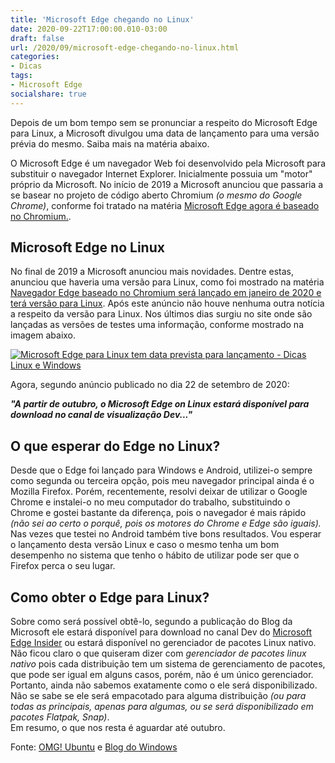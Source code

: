 ```yaml
---
title: 'Microsoft Edge chegando no Linux'
date: 2020-09-22T17:00:00.010-03:00
draft: false
url: /2020/09/microsoft-edge-chegando-no-linux.html
categories:
- Dicas
tags: 
- Microsoft Edge
socialshare: true
---
```


Depois de um bom tempo sem se pronunciar a respeito do Microsoft Edge para Linux, a Microsoft divulgou uma data de lançamento para uma versão prévia do mesmo. Saiba mais na matéria abaixo.

<!--more-->

O Microsoft Edge é um navegador Web foi desenvolvido pela Microsoft para substituir o navegador Internet Explorer. Inicialmente possuia um "motor" próprio da Microsoft. No início de 2019 a Microsoft anunciou que passaria a se basear no projeto de código aberto Chromium _(o mesmo do Google Chrome)_, conforme foi tratado na matéria [Microsoft Edge agora é baseado no Chromium.](https://info.wsouza.com.br/2019/03/microsoft-edge-agora-e-baseado-no-chromium.html).  
  

## Microsoft Edge no Linux

  
No final de 2019 a Microsoft anunciou mais novidades. Dentre estas, anunciou que haveria uma versão para Linux, como foi mostrado na matéria [Navegador Edge baseado no Chromium será lançado em janeiro de 2020 e terá versão para Linux](https://info.wsouza.com.br/2019/11/navegador-edge-tem-data-de-lancamento-com-versao-para-linux.html). Após este anúncio não houve nenhuma outra notícia a respeito da versão para Linux. Nos últimos dias surgiu no site onde são lançadas as versões de testes uma informação, conforme mostrado na imagem abaixo.  

[![Microsoft Edge para Linux tem data prevista para lançamento - Dicas Linux e Windows](https://1.bp.blogspot.com/-tZxT76htHnA/X2pEcAQfBrI/AAAAAAAAQHQ/hbFy3FFU-qsR4htyJwFX56nR25vUj5KrACNcBGAsYHQ/s600/001.png "Microsoft Edge para Linux tem data prevista para lançamento - Dicas Linux e Windows")](https://1.bp.blogspot.com/-tZxT76htHnA/X2pEcAQfBrI/AAAAAAAAQHQ/hbFy3FFU-qsR4htyJwFX56nR25vUj5KrACNcBGAsYHQ/s1210/001.png)

  
Agora, segundo anúncio publicado no dia 22 de setembro de 2020:  
  

**_"A partir de outubro, o Microsoft Edge on Linux estará disponível para download no canal de visualização Dev..."_**  

  

## O que esperar do Edge no Linux?

  
Desde que o Edge foi lançado para Windows e Android, utilizei-o sempre como segunda ou terceira opção, pois meu navegador principal ainda é o Mozilla Firefox. Porém, recentemente, resolvi deixar de utilizar o Google Chrome e instalei-o no meu computador do trabalho, substituindo o Chrome e gostei bastante da diferença, pois o navegador é mais rápido _(não sei ao certo o porquê, pois os motores do Chrome e Edge são iguais)._ Nas vezes que testei no Android também tive bons resultados. Vou esperar o lançamento desta versão Linux e caso o mesmo tenha um bom desempenho no sistema que tenho o hábito de utilizar pode ser que o Firefox perca o seu lugar.  
  

## Como obter o Edge para Linux?

  
Sobre como será possível obtê-lo, segundo a publicação do Blog da Microsoft ele estará disponível para download no canal Dev do [Microsoft Edge Insider](https://www.microsoftedgeinsider.com/pt-br/download/) ou estará disponível no gerenciador de pacotes Linux nativo. Não ficou claro o que quiseram dizer com _gerenciador de pacotes linux nativo_ pois cada distribuição tem um sistema de gerenciamento de pacotes, que pode ser igual em alguns casos, porém, não é um único gerenciador. Portanto, ainda não sabemos exatamente como o ele será disponibilizado. Não se sabe se ele será empacotado para alguma distribuição _(ou para todas as principais, apenas para algumas, ou se será disponibilizado em pacotes Flatpak, Snap)_.  
Em resumo, o que nos resta é aguardar até outubro.  
  
  
Fonte: [OMG! Ubuntu](https://www.omgubuntu.co.uk/2020/09/microsoft-edge-linux-preview-october) e [Blog do Windows](https://blogs.windows.com/windowsexperience/2020/09/22/whats-new-in-web-experiences-ignite-2020-need-to-secure-your-remote-workers-choose-microsoft-edge-as-your-browser-for-business/)
